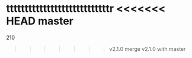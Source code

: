 ttttttttttttttttttttttttttttr
<<<<<<< HEAD
master
=======
210
>>>>>>> v2.1.0 
merge v2.1.0 with master

